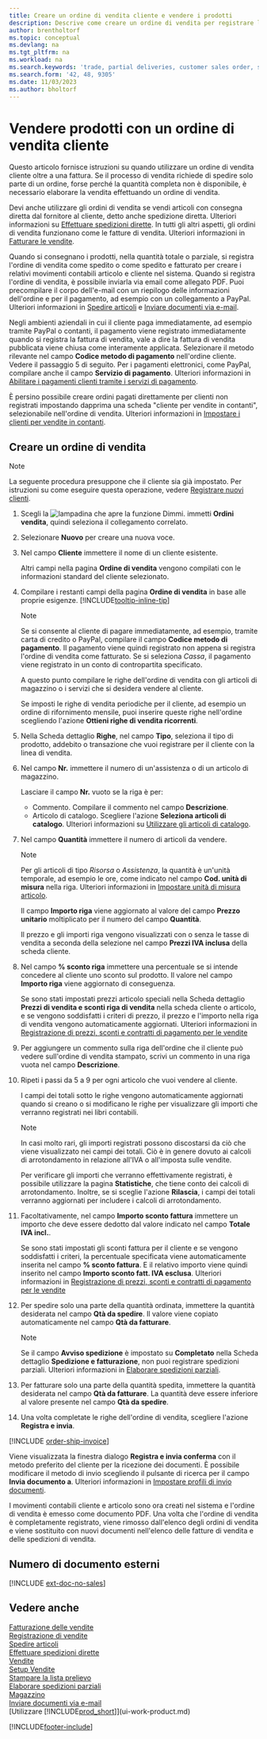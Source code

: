 ```yaml
---
title: Creare un ordine di vendita cliente e vendere i prodotti
description: Descrive come creare un ordine di vendita per registrare l'accordo con un cliente per vendere o commercializzare prodotti secondo termini specifici.
author: brentholtorf
ms.topic: conceptual
ms.devlang: na
ms.tgt_pltfrm: na
ms.workload: na
ms.search.keywords: 'trade, partial deliveries, customer sales order, shipping advice, partial shipments,'
ms.search.form: '42, 48, 9305'
ms.date: 11/03/2023
ms.author: bholtorf
---
```

# Vendere prodotti con un ordine di vendita cliente

Questo articolo fornisce istruzioni su quando utilizzare un ordine di vendita cliente oltre a una fattura. Se il processo di vendita richiede di spedire solo parte di un ordine, forse perché la quantità completa non è disponibile, è necessario elaborare la vendita effettuando un ordine di vendita.

Devi anche utilizzare gli ordini di vendita se vendi articoli con consegna diretta dal fornitore al cliente, detto anche spedizione diretta. Ulteriori informazioni su [Effettuare spedizioni dirette](sales-how-drop-shipment.md). In tutti gli altri aspetti, gli ordini di vendita funzionano come le fatture di vendita. Ulteriori informazioni in [Fatturare le vendite](sales-how-invoice-sales.md).

Quando si consegnano i prodotti, nella quantità totale o parziale, si registra l'ordine di vendita come spedito o come spedito e fatturato per creare i relativi movimenti contabili articolo e cliente nel sistema. Quando si registra l'ordine di vendita, è possibile inviarla via email come allegato PDF. Puoi precompilare il corpo dell'e-mail con un riepilogo delle informazioni dell'ordine e per il pagamento, ad esempio con un collegamento a PayPal. Ulteriori informazioni in [Spedire articoli](warehouse-how-ship-items.md) e [Inviare documenti via e-mail](ui-how-send-documents-email.md).

Negli ambienti aziendali in cui il cliente paga immediatamente, ad esempio tramite PayPal o contanti, il pagamento viene registrato immediatamente quando si registra la fattura di vendita, vale a dire la fattura di vendita pubblicata viene chiusa come interamente applicata. Selezionare il metodo rilevante nel campo **Codice metodo di pagamento** nell'ordine cliente. Vedere il passaggio 5 di seguito. Per i pagamenti elettronici, come PayPal, compilare anche il campo **Servizio di pagamento**. Ulteriori informazioni in [Abilitare i pagamenti clienti tramite i servizi di pagamento](sales-how-enable-payment-service-extensions.md).

È persino possibile creare ordini pagati direttamente per clienti non registrati impostando dapprima una scheda "cliente per vendite in contanti", selezionabile nell'ordine di vendita. Ulteriori informazioni in [Impostare i clienti per vendite in contanti](finance-how-to-set-up-cash-customers.md).

## Creare un ordine di vendita

> [!NOTE]  
> La seguente procedura presuppone che il cliente sia già impostato. Per istruzioni su come eseguire questa operazione, vedere [Registrare nuovi clienti](sales-how-register-new-customers.md).

1. Scegli la ![lampadina che apre la funzione Dimmi.](media/ui-search/search_small.png "Dimmi cosa vuoi fare") immetti **Ordini vendita**, quindi seleziona il collegamento correlato.
2. Selezionare **Nuovo** per creare una nuova voce.
3. Nel campo **Cliente** immettere il nome di un cliente esistente.

    Altri campi nella pagina **Ordine di vendita** vengono compilati con le informazioni standard del cliente selezionato.  

4. Compilare i restanti campi della pagina **Ordine di vendita** in base alle proprie esigenze. [!INCLUDE[tooltip-inline-tip](includes/tooltip-inline-tip_md.md)]

    > [!NOTE]  
    > Se si consente al cliente di pagare immediatamente, ad esempio, tramite carta di credito o PayPal, compilare il campo **Codice metodo di pagamento**. Il pagamento viene quindi registrato non appena si registra l'ordine di vendita come fatturato. Se si seleziona *Cassa*, il pagamento viene registrato in un conto di contropartita specificato.

    A questo punto compilare le righe dell'ordine di vendita con gli articoli di magazzino o i servizi che si desidera vendere al cliente.

    Se imposti le righe di vendita periodiche per il cliente, ad esempio un ordine di rifornimento mensile, puoi inserire queste righe nell'ordine scegliendo l'azione **Ottieni righe di vendita ricorrenti**.
5. Nella Scheda dettaglio **Righe**, nel campo **Tipo**, seleziona il tipo di prodotto, addebito o transazione che vuoi registrare per il cliente con la linea di vendita.

6. Nel campo **Nr.** immettere il numero di un'assistenza o di un articolo di magazzino.

    Lasciare il campo **Nr.** vuoto se la riga è per:

    * Commento. Compilare il commento nel campo **Descrizione**.
    * Articolo di catalogo. Scegliere l'azione **Seleziona articoli di catalogo**. Ulteriori informazioni su [Utilizzare gli articoli di catalogo](inventory-how-work-nonstock-items.md).
7. Nel campo **Quantità** immettere il numero di articoli da vendere.

    > [!NOTE]  
    > Per gli articoli di tipo *Risorsa* o *Assistenza*, la quantità è un'unità temporale, ad esempio le ore, come indicato nel campo **Cod. unità di misura** nella riga. Ulteriori informazioni in [Impostare unità di misura articolo](inventory-how-setup-units-of-measure.md).

    Il campo **Importo riga** viene aggiornato al valore del campo **Prezzo unitario** moltiplicato per il numero del campo **Quantità**.

    Il prezzo e gli importi riga vengono visualizzati con o senza le tasse di vendita a seconda della selezione nel campo **Prezzi IVA inclusa** della scheda cliente.
8. Nel campo **% sconto riga** immettere una percentuale se si intende concedere al cliente uno sconto sul prodotto. Il valore nel campo **Importo riga** viene aggiornato di conseguenza.

    Se sono stati impostati prezzi articolo speciali nella Scheda dettaglio **Prezzi di vendita e sconti riga di vendita** nella scheda cliente o articolo, e se vengono soddisfatti i criteri di prezzo, il prezzo e l'importo nella riga di vendita vengono automaticamente aggiornati. Ulteriori informazioni in [Registrazione di prezzi, sconti e contratti di pagamento per le vendite](sales-how-record-sales-price-discount-payment-agreements.md)
9. Per aggiungere un commento sulla riga dell'ordine che il cliente può vedere sull'ordine di vendita stampato, scrivi un commento in una riga vuota nel campo **Descrizione**.  
10. Ripeti i passi da 5 a 9 per ogni articolo che vuoi vendere al cliente.

    I campi dei totali sotto le righe vengono automaticamente aggiornati quando si creano o si modificano le righe per visualizzare gli importi che verranno registrati nei libri contabili.

    > [!NOTE]
    > In casi molto rari, gli importi registrati possono discostarsi da ciò che viene visualizzato nei campi dei totali. Ciò è in genere dovuto ai calcoli di arrotondamento in relazione all'IVA o all'imposta sulle vendite.
    >
    > Per verificare gli importi che verranno effettivamente registrati, è possibile utilizzare la pagina **Statistiche**, che tiene conto dei calcoli di arrotondamento. Inoltre, se si sceglie l'azione **Rilascia**, i campi dei totali verranno aggiornati per includere i calcoli di arrotondamento.  

11. Facoltativamente, nel campo **Importo sconto fattura** immettere un importo che deve essere dedotto dal valore indicato nel campo **Totale IVA incl.**.

    Se sono stati impostati gli sconti fattura per il cliente e se vengono soddisfatti i criteri, la percentuale specificata viene automaticamente inserita nel campo **% sconto fattura**. E il relativo importo viene quindi inserito nel campo **Importo sconto fatt. IVA esclusa**. Ulteriori informazioni in [Registrazione di prezzi, sconti e contratti di pagamento per le vendite](sales-how-record-sales-price-discount-payment-agreements.md)
12. Per spedire solo una parte della quantità ordinata, immettere la quantità desiderata nel campo **Qtà da spedire**. Il valore viene copiato automaticamente nel campo **Qtà da fatturare**.

    > [!NOTE]
    > Se il campo **Avviso spedizione** è impostato su **Completato** nella Scheda dettaglio **Spedizione e fatturazione**, non puoi registrare spedizioni parziali. Ulteriori informazioni in [Elaborare spedizioni parziali](sales-how-send-partial-shipments.md).
13. Per fatturare solo una parte della quantità spedita, immettere la quantità desiderata nel campo **Qtà da fatturare**. La quantità deve essere inferiore al valore presente nel campo **Qtà da spedire**.  
14. Una volta completate le righe dell'ordine di vendita, scegliere l'azione **Registra e invia**.

[!INCLUDE [order-ship-invoice](includes/order-ship-invoice.md)]

Viene visualizzata la finestra dialogo **Registra e invia conferma** con il metodo preferito del cliente per la ricezione dei documenti. È possibile modificare il metodo di invio scegliendo il pulsante di ricerca per il campo **Invia documento a**. Ulteriori informazioni in [Impostare profili di invio documenti](sales-how-setup-document-send-profiles.md).

I movimenti contabili cliente e articolo sono ora creati nel sistema e l'ordine di vendita è emesso come documento PDF. Una volta che l'ordine di vendita è completamente registrato, viene rimosso dall'elenco degli ordini di vendita e viene sostituito con nuovi documenti nell'elenco delle fatture di vendita e delle spedizioni di vendita.  

## Numero di documento esterni

[!INCLUDE [ext-doc-no-sales](includes/ext-doc-no-sales.md)]

## Vedere anche

[Fatturazione delle vendite](sales-how-invoice-sales.md)  
[Registrazione di vendite](ui-post-sales.md)  
[Spedire articoli](warehouse-how-ship-items.md)  
[Effettuare spedizioni dirette](sales-how-drop-shipment.md)  
[Vendite](sales-manage-sales.md)  
[Setup Vendite](sales-setup-sales.md)  
[Stampare la lista prelievo](sales-how-print-picking-list.md)  
[Elaborare spedizioni parziali](sales-how-send-partial-shipments.md)  
[Magazzino](inventory-manage-inventory.md)  
[Inviare documenti via e-mail](ui-how-send-documents-email.md)  
[Utilizzare [!INCLUDE[prod_short](includes/prod_short.md)]](ui-work-product.md)  

[!INCLUDE[footer-include](includes/footer-banner.md)]
